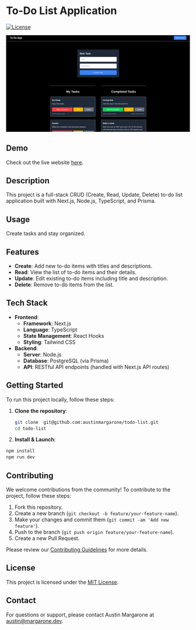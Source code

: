 # To-Do List Application

[![License](https://img.shields.io/badge/license-MIT-blue.svg)](LICENSE)

![Preview Image](devpreview.png)

## Demo

Check out the live website [here](https://prisma-to-do-list.vercel.app/).

## Description

This project is a full-stack CRUD (Create, Read, Update, Delete) to-do list application built with Next.js, Node.js, TypeScript, and Prisma.

## Usage

Create tasks and stay organized.

## Features

- **Create**: Add new to-do items with titles and descriptions.
- **Read**: View the list of to-do items and their details.
- **Update**: Edit existing to-do items including title and description.
- **Delete**: Remove to-do items from the list.

## Tech Stack

- **Frontend**:
  - **Framework**: Next.js
  - **Language**: TypeScript
  - **State Management**: React Hooks
  - **Styling**: Tailwind CSS
- **Backend**:
  - **Server**: Node.js
  - **Database**: PostgreSQL (via Prisma)
  - **API**: RESTful API endpoints (handled with Next.js API routes)

## Getting Started

To run this project locally, follow these steps:

1. **Clone the repository**:

   ```bash
   git clone  git@github.com:austinmargarone/todo-list.git
   cd todo-list
   ```

2. **Install & Launch**:

```bash
npm install
npm run dev
```

## Contributing

We welcome contributions from the community! To contribute to the project, follow these steps:

1. Fork this repository.
2. Create a new branch (`git checkout -b feature/your-feature-name`).
3. Make your changes and commit them (`git commit -am 'Add new feature'`).
4. Push to the branch (`git push origin feature/your-feature-name`).
5. Create a new Pull Request.

Please review our [Contributing Guidelines](CONTRIBUTING.md) for more details.

## License

This project is licensed under the [MIT License](LICENSE).

## Contact

For questions or support, please contact Austin Margarone at austin@margarone.dev.
